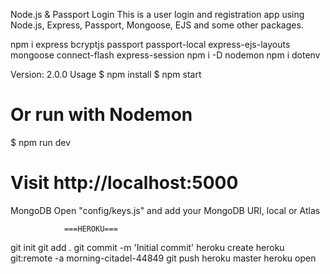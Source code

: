Node.js & Passport Login
This is a user login and registration app using Node.js, Express, Passport, Mongoose, EJS and some other packages.


npm i express bcryptjs passport passport-local express-ejs-layouts mongoose connect-flash express-session
npm i -D nodemon
npm i dotenv

Version: 2.0.0
Usage
$ npm install
$ npm start
# Or run with Nodemon
$ npm run dev

# Visit http://localhost:5000
MongoDB
Open "config/keys.js" and add your MongoDB URI, local or Atlas


                ===HEROKU===
git init
git add .
git commit -m 'Initial commit'
heroku create
heroku git:remote -a morning-citadel-44849
git push heroku master
heroku open
